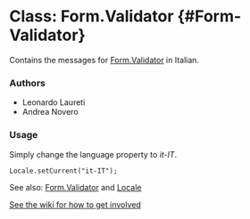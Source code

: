 Class: Form.Validator {#Form-Validator}
=====================================

Contains the messages for [Form.Validator][] in Italian.

### Authors

* Leonardo Laureti
* Andrea Novero

### Usage

Simply change the language property to *it-IT*.

	Locale.setCurrent("it-IT");

See also: [Form.Validator][] and [Locale][]

[See the wiki for how to get involved](http://wiki.github.com/mootools/mootools-more)

[Form.Validator]: /more/Forms/Form.Validator#Form-Validator
[Locale]: /more/Locale/Locale

